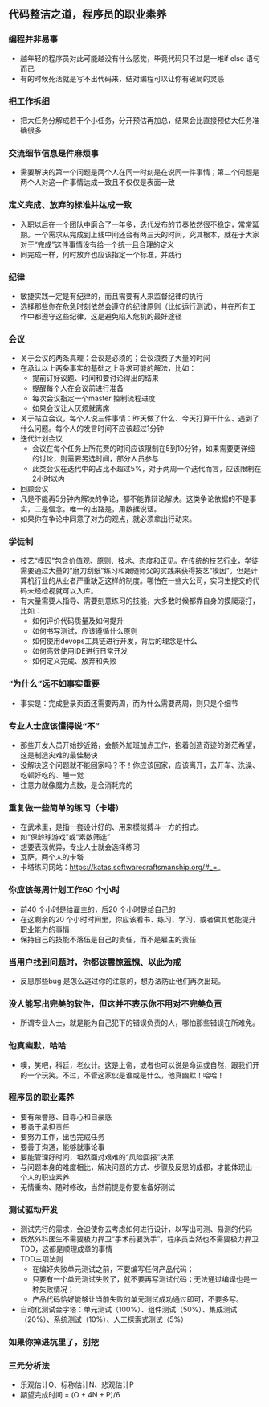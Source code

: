 ## 代码整洁之道，程序员的职业素养

### 编程并非易事
- 越年轻的程序员对此可能越没有什么感觉，毕竟代码只不过是一堆if else 语句而已
- 有的时候死活就是写不出代码来，结对编程可以让你有破局的灵感

### 把工作拆细
- 把大任务分解成若干个小任务，分开预估再加总，结果会比直接预估大任务准确很多

### 交流细节信息是件麻烦事
- 需要解决的第一个问题是两个人在同一时刻是在说同一件事情；第二个问题是两个人对这一件事情达成一致且不仅仅是表面一致

### 定义完成、放弃的标准并达成一致
- 入职以后在一个团队中磨合了一年多，迭代发布的节奏依然很不稳定，常常延期。一个需求从完成到上线中间还会有两三天的时间，究其根本，就在于大家对于“完成”这件事情没有给一个统一且合理的定义
- 同完成一样，何时放弃也应该指定一个标准，并践行

### 纪律
- 敏捷实践一定是有纪律的，而且需要有人来监督纪律的执行
- 选择那些你在危急时刻依然会遵守的纪律原则（比如运行测试），并在所有工作中都遵守这些纪律，这是避免陷入危机的最好途径

### 会议
- 关于会议的两条真理：会议是必须的；会议浪费了大量的时间
- 在承认以上两条事实的基础之上寻求可能的解法，比如：
    - 提前订好议题、时间和要讨论得出的结果
    - 提醒每个人在会议前进行准备
    - 每次会议指定一个master 控制流程进度
    - 如果会议让人厌烦就离席
- 关于站立会议，每个人说三件事情：昨天做了什么、今天打算干什么、遇到了什么问题。每个人的发言时间不应该超过1分钟
- 迭代计划会议
    - 会议在每个任务上所花费的时间应该限制在5到10分钟，如果需要更详细的讨论，则需要另选时间，部分人员参与
    - 此类会议在迭代中的占比不超过5%，对于两周一个迭代而言，应该限制在2小时以内
- 回顾会议
- 凡是不能再5分钟内解决的争论，都不能靠辩论解决。这类争论依据的不是事实，二是信念。唯一的出路是，用数据说话。
- 如果你在争论中同意了对方的观点，就必须拿出行动来。

### 学徒制
- 技艺“模因”包含价值观、原则、技术、态度和正见。在传统的技艺行业，学徒需要通过大量的“磨刀刮纸”练习和跟随师父的实践来获得技艺“模因”。但是计算机行业的从业者严重缺乏这样的制度。哪怕在一些大公司，实习生提交的代码未经检视就可以入库。
- 有大量需要人指导、需要刻意练习的技能，大多数时候都靠自身的摸爬滚打，比如：
    - 如何评价代码质量及如何提升
    - 如何书写测试，应该遵循什么原则
    - 如何使用devops工具链进行开发，背后的理念是什么
    - 如何高效使用IDE进行日常开发
    - 如何定义完成、放弃和失败

### “为什么”远不如事实重要
- 事实是：完成登录页面还需要两周，而为什么需要两周，则只是个细节

### 专业人士应该懂得说“不”
- 那些开发人员开始抄近路，会额外加班加点工作，抱着创造奇迹的渺茫希望，这是制造灾难的最佳秘诀
- 没解决这个问题就不能回家吗？不！你应该回家，应该离开，去开车、洗澡、吃顿好吃的、睡一觉
- 注意力就像魔力点数，是会消耗完的

### 重复做一些简单的练习（卡塔）
- 在武术里，是指一套设计好的、用来模拟搏斗一方的招式。
- 如“保龄球游戏”或“素数筛选”
- 想要表现优异，专业人士就会选择练习
- 瓦萨，两个人的卡塔
- 卡塔练习网站：https://katas.softwarecraftsmanship.org/#_=_

### 你应该每周计划工作60 个小时
- 前40 个小时是给雇主的，后20 个小时是给自己的
- 在这剩余的20 个小时时间里，你应该看书、练习、学习，或者做其他能提升职业能力的事情
- 保持自己的技能不落伍是自己的责任，而不是雇主的责任

### 当用户找到问题时，你都该震惊羞愧、以此为戒
- 反思那些bug 是怎么逃过你的注意的，想办法防止他们再次出现。

### 没人能写出完美的软件，但这并不表示你不用对不完美负责
- 所谓专业人士，就是能为自己犯下的错误负责的人，哪怕那些错误在所难免。

### 他真幽默，哈哈
- 噢，笑吧，科廷，老伙计。这是上帝，或者也可以说是命运或自然，跟我们开的一个玩笑。不过，不管这家伙是谁或是什么，他真幽默！哈哈！

### 程序员的职业素养
- 要有荣誉感、自尊心和自豪感
- 要勇于承担责任
- 要努力工作，出色完成任务
- 要善于沟通，能够就事论事
- 要能管理好时间，坦然面对艰难的“风险回报”决策
- 与问题本身的难度相比，解决问题的方式、步骤及反思的成都，才能体现出一个人的职业素养
- 无情重构、随时修改，当然前提是你要准备好测试

### 测试驱动开发
- 测试先行的需求，会迫使你去考虑如何进行设计，以写出可测、易测的代码
- 既然外科医生不需要极力捍卫“手术前要洗手”，程序员当然也不需要极力捍卫TDD，这都是顺理成章的事情
- TDD三项法则
    - 在编好失败单元测试之前，不要编写任何产品代码；
    - 只要有一个单元测试失败了，就不要再写测试代码；无法通过编译也是一种失败情况；
    - 产品代码恰好能够让当前失败的单元测试成功通过即可，不要多写。
- 自动化测试金字塔：单元测试（100%）、组件测试（50%）、集成测试（20%）、系统测试（10%）、人工探索式测试（5%）

### 如果你掉进坑里了，别挖

### 三元分析法
- 乐观估计O、标称估计N、悲观估计P
- 期望完成时间 = (O + 4N + P)/6
